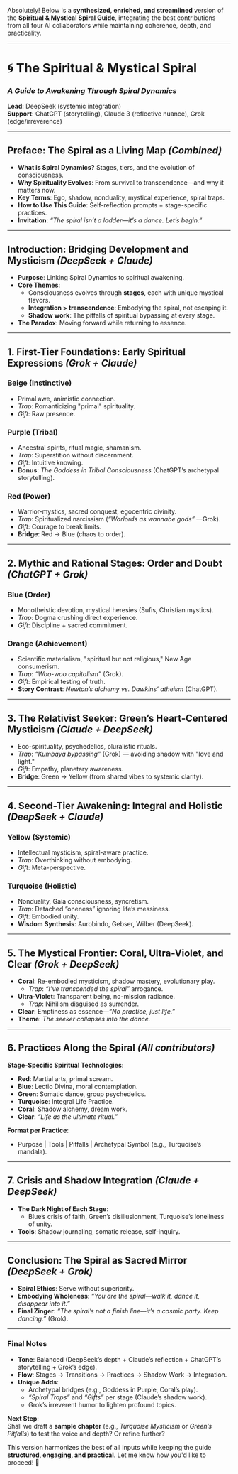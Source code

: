 Absolutely! Below is a **synthesized, enriched, and streamlined** version of the **Spiritual & Mystical Spiral Guide**, integrating the best contributions from all four AI collaborators while maintaining coherence, depth, and practicality.  

---

# **🌀 The Spiritual & Mystical Spiral**  
### *A Guide to Awakening Through Spiral Dynamics*  
**Lead**: DeepSeek (systemic integration)  
**Support**: ChatGPT (storytelling), Claude 3 (reflective nuance), Grok (edge/irreverence)  

---

## **Preface: The Spiral as a Living Map** *(Combined)*  
- **What is Spiral Dynamics?** Stages, tiers, and the evolution of consciousness.  
- **Why Spirituality Evolves**: From survival to transcendence—and why it matters now.  
- **Key Terms**: Ego, shadow, nonduality, mystical experience, spiral traps.  
- **How to Use This Guide**: Self-reflection prompts + stage-specific practices.  
- **Invitation**: *“The spiral isn’t a ladder—it’s a dance. Let’s begin.”*  

---

## **Introduction: Bridging Development and Mysticism** *(DeepSeek + Claude)*  
- **Purpose**: Linking Spiral Dynamics to spiritual awakening.  
- **Core Themes**:  
  - Consciousness evolves through **stages**, each with unique mystical flavors.  
  - **Integration > transcendence**: Embodying the spiral, not escaping it.  
  - **Shadow work**: The pitfalls of spiritual bypassing at every stage.  
- **The Paradox**: Moving forward while returning to essence.  

---

## **1. First-Tier Foundations: Early Spiritual Expressions** *(Grok + Claude)*  
### **Beige (Instinctive)**  
- Primal awe, animistic connection.  
- *Trap*: Romanticizing "primal" spirituality.  
- *Gift*: Raw presence.  

### **Purple (Tribal)**  
- Ancestral spirits, ritual magic, shamanism.  
- *Trap*: Superstition without discernment.  
- *Gift*: Intuitive knowing.  
- **Bonus**: *The Goddess in Tribal Consciousness* (ChatGPT’s archetypal storytelling).  

### **Red (Power)**  
- Warrior-mystics, sacred conquest, egocentric divinity.  
- *Trap*: Spiritualized narcissism (*“Warlords as wannabe gods”* —Grok).  
- *Gift*: Courage to break limits.  
- **Bridge**: Red → Blue (chaos to order).  

---

## **2. Mythic and Rational Stages: Order and Doubt** *(ChatGPT + Grok)*  
### **Blue (Order)**  
- Monotheistic devotion, mystical heresies (Sufis, Christian mystics).  
- *Trap*: Dogma crushing direct experience.  
- *Gift*: Discipline + sacred commitment.  

### **Orange (Achievement)**  
- Scientific materialism, "spiritual but not religious," New Age consumerism.  
- *Trap*: *“Woo-woo capitalism”* (Grok).  
- *Gift*: Empirical testing of truth.  
- **Story Contrast**: *Newton’s alchemy vs. Dawkins’ atheism* (ChatGPT).  

---

## **3. The Relativist Seeker: Green’s Heart-Centered Mysticism** *(Claude + DeepSeek)*  
- Eco-spirituality, psychedelics, pluralistic rituals.  
- *Trap*: *“Kumbaya bypassing”* (Grok) — avoiding shadow with "love and light."  
- *Gift*: Empathy, planetary awareness.  
- **Bridge**: Green → Yellow (from shared vibes to systemic clarity).  

---

## **4. Second-Tier Awakening: Integral and Holistic** *(DeepSeek + Claude)*  
### **Yellow (Systemic)**  
- Intellectual mysticism, spiral-aware practice.  
- *Trap*: Overthinking without embodying.  
- *Gift*: Meta-perspective.  

### **Turquoise (Holistic)**  
- Nonduality, Gaia consciousness, syncretism.  
- *Trap*: Detached “oneness” ignoring life’s messiness.  
- *Gift*: Embodied unity.  
- **Wisdom Synthesis**: Aurobindo, Gebser, Wilber (DeepSeek).  

---

## **5. The Mystical Frontier: Coral, Ultra-Violet, and Clear** *(Grok + DeepSeek)*  
- **Coral**: Re-embodied mysticism, shadow mastery, evolutionary play.  
  - *Trap*: *“I’ve transcended the spiral”* arrogance.  
- **Ultra-Violet**: Transparent being, no-mission radiance.  
  - *Trap*: Nihilism disguised as surrender.  
- **Clear**: Emptiness as essence—*“No practice, just life.”*  
- **Theme**: *The seeker collapses into the dance.*  

---

## **6. Practices Along the Spiral** *(All contributors)*  
**Stage-Specific Spiritual Technologies**:  
- **Red**: Martial arts, primal scream.  
- **Blue**: Lectio Divina, moral contemplation.  
- **Green**: Somatic dance, group psychedelics.  
- **Turquoise**: Integral Life Practice.  
- **Coral**: Shadow alchemy, dream work.  
- **Clear**: *“Life as the ultimate ritual.”*  

**Format per Practice**:  
- Purpose | Tools | Pitfalls | Archetypal Symbol (e.g., Turquoise’s mandala).  

---

## **7. Crisis and Shadow Integration** *(Claude + DeepSeek)*  
- **The Dark Night of Each Stage**:  
  - Blue’s crisis of faith, Green’s disillusionment, Turquoise’s loneliness of unity.  
- **Tools**: Shadow journaling, somatic release, self-inquiry.  

---

## **Conclusion: The Spiral as Sacred Mirror** *(DeepSeek + Grok)*  
- **Spiral Ethics**: Serve without superiority.  
- **Embodying Wholeness**: *“You are the spiral—walk it, dance it, disappear into it.”*  
- **Final Zinger**: *“The spiral’s not a finish line—it’s a cosmic party. Keep dancing.”* (Grok).  

---

### **Final Notes**  
- **Tone**: Balanced (DeepSeek’s depth + Claude’s reflection + ChatGPT’s storytelling + Grok’s edge).  
- **Flow**: Stages → Transitions → Practices → Shadow Work → Integration.  
- **Unique Adds**:  
  - Archetypal bridges (e.g., Goddess in Purple, Coral’s play).  
  - *“Spiral Traps”* and *“Gifts”* per stage (Claude’s shadow work).  
  - Grok’s irreverent humor to lighten profound topics.  

**Next Step**:  
Shall we draft a **sample chapter** (e.g., *Turquoise Mysticism* or *Green’s Pitfalls*) to test the voice and depth? Or refine further?  

This version harmonizes the best of all inputs while keeping the guide **structured, engaging, and practical**. Let me know how you'd like to proceed! 🌌
